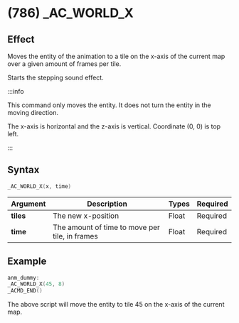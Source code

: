 # (786) _AC_WORLD_X

## Effect

Moves the entity of the animation to a tile on the x-axis of the current map over a given amount of frames per tile.

Starts the stepping sound effect.

:::info

This command only moves the entity. It does not turn the entity in the moving direction.

The x-axis is horizontal and the z-axis is vertical. Coordinate (0, 0) is top left.

:::

## Syntax

```c
_AC_WORLD_X(x, time)
```

| Argument | Description | Types | Required |
| - | - | - | - |
| **tiles** | The new x-position | Float | Required |
| **time** | The amount of time to move per tile, in frames | Float | Required |

## Example

```c
anm_dummy:
_AC_WORLD_X(45, 8)
_ACMD_END()
```

The above script will move the entity to tile 45 on the x-axis of the current map.
